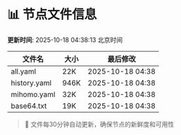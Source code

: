 # 📊 节点文件信息

**更新时间**: 2025-10-18 04:38:13 北京时间

| 文件名 | 大小 | 最后修改 |
|--------|------|----------|
| all.yaml | 22K | 2025-10-18 04:38 |
| history.yaml | 946K | 2025-10-18 04:38 |
| mihomo.yaml | 32K | 2025-10-18 04:38 |
| base64.txt | 19K | 2025-10-18 04:38 |

> 🔄 文件每30分钟自动更新，确保节点的新鲜度和可用性
